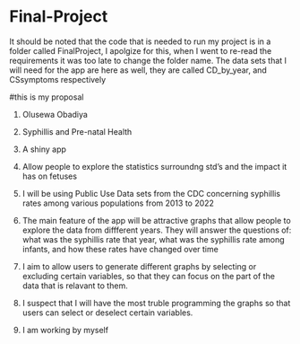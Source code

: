 # Final-Project
It should be noted that the code that is needed to run my project is in a folder
called FinalProject, I apolgize for this, when I went to re-read the requirements 
it was too late to change the folder name. The data sets that I will need
for the app are here as well, they are called CD_by_year, and CSsymptoms respectively

#this is my proposal
1) Olusewa Obadiya

2) Syphillis and Pre-natal Health

3) A shiny app

4) Allow people to explore the statistics surroundng std’s and the impact it has on fetuses

5) I will be using Public Use Data sets from the CDC concerning syphillis rates among various populations from 2013 to 2022

6) The main feature of the app will be attractive graphs that allow people to explore the data from diffferent years. They will answer the questions of: what was the syphillis rate that year, what was the syphillis rate among infants, and how these rates have changed over time

7) I aim to allow users to generate different graphs by selecting or excluding certain variables, so that they can focus on the part of the data that is relavant to them. 

8) I suspect that I will have the most truble programming the graphs so that users can select or deselect certain variables. 

9) I am working by myself
